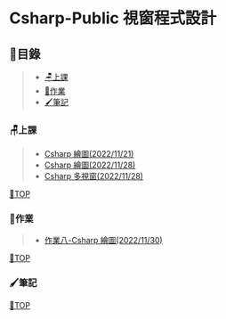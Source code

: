 # Csharp-Public 視窗程式設計

## 📂目錄
>- [🪑上課](#上課)
>- [📙作業](#作業)
>- [🖌筆記](#筆記)

### 🪑上課
>- [Csharp 繪圖(2022/11/21)](https://github.com/XiaoYu0708/Csharp-Public/tree/Csharp-paint-1)
>- [Csharp 繪圖(2022/11/28)](https://github.com/XiaoYu0708/Csharp-Public/tree/Csharp-paint-2)
>- [Csharp 多視窗(2022/11/28)](https://github.com/XiaoYu0708/Csharp-Public/tree/Csharp-multi-window-1)

[📍TOP](#目錄)
### 📙作業
>- [作業八-Csharp 繪圖(2022/11/30)](https://github.com/XiaoYu0708/Csharp-Public/tree/Csharp-paint-3)

[📍TOP](#目錄)

### 🖌筆記

[📍TOP](#目錄)
